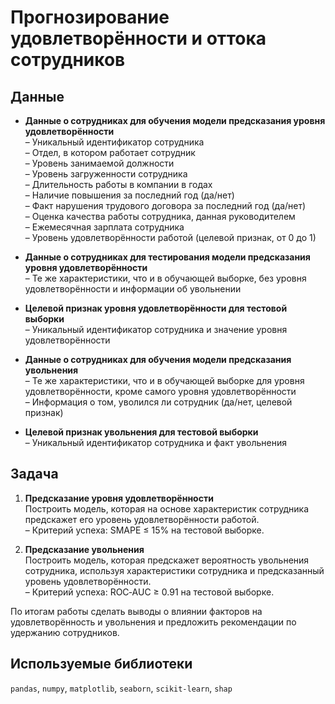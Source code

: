 # Прогнозирование удовлетворённости и оттока сотрудников

## Данные

- **Данные о сотрудниках для обучения модели предсказания уровня удовлетворённости**  
  – Уникальный идентификатор сотрудника  
  – Отдел, в котором работает сотрудник  
  – Уровень занимаемой должности  
  – Уровень загруженности сотрудника  
  – Длительность работы в компании в годах  
  – Наличие повышения за последний год (да/нет)  
  – Факт нарушения трудового договора за последний год (да/нет)  
  – Оценка качества работы сотрудника, данная руководителем  
  – Ежемесячная зарплата сотрудника  
  – Уровень удовлетворённости работой (целевой признак, от 0 до 1)  

- **Данные о сотрудниках для тестирования модели предсказания уровня удовлетворённости**  
  – Те же характеристики, что и в обучающей выборке, без уровня удовлетворённости и информации об увольнении  

- **Целевой признак уровня удовлетворённости для тестовой выборки**  
  – Уникальный идентификатор сотрудника и значение уровня удовлетворённости  

- **Данные о сотрудниках для обучения модели предсказания увольнения**  
  – Те же характеристики, что и в обучающей выборке для уровня удовлетворённости, кроме самого уровня удовлетворённости  
  – Информация о том, уволился ли сотрудник (да/нет, целевой признак)  

- **Целевой признак увольнения для тестовой выборки**  
  – Уникальный идентификатор сотрудника и факт увольнения  

## Задача

1. **Предсказание уровня удовлетворённости**  
   Построить модель, которая на основе характеристик сотрудника предскажет его уровень удовлетворённости работой.  
   – Критерий успеха: SMAPE ≤ 15% на тестовой выборке.  

2. **Предсказание увольнения**  
   Построить модель, которая предскажет вероятность увольнения сотрудника, используя характеристики сотрудника и предсказанный уровень удовлетворённости.  
   – Критерий успеха: ROC‑AUC ≥ 0.91 на тестовой выборке.  

По итогам работы сделать выводы о влиянии факторов на удовлетворённость и увольнения и предложить рекомендации по удержанию сотрудников.

## Используемые библиотеки

`pandas`, `numpy`, `matplotlib`, `seaborn`, `scikit-learn`, `shap`
